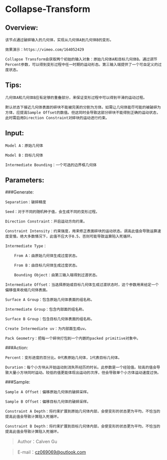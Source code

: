 # Collapse-Transform
Overview:
-----
    该节点通过破碎输入的几何体，实现从几何体A到几何体B的变形。

    效果演示：https://vimeo.com/164052429

    Collapse Transform会获取两个初始的输入对象：原始几何体A和目标几何体B。通过调节Percent参数，可以得到变形过程中任一时期的运动形态。第三输入端提供了一个可自定义的过度状态。

Tips:
-----

    几何体A和几何体B应有足够的重叠部分，来保证变形过程中可以得到平滑的运动过程。

    默认状态下接近几何体表面的碎块不能被完美的分割为方体。如需让几何体能尽可能的被破碎为方体，应提高Sample Offset的数值。但这同时会导致这部分碎块不能得到正确的运动状态，此时需启用Direction Constraint对碎块的运动进行约束。

Input:
-----

    Model A：原始几何体

    Model B：目标几何体

    Intermediate Bounding：一个可选的边界框几何体

Parameters:
-----

###Generate:

    Separation：破碎精度
	
    Seed：对于不同的随机种子值，会生成不同的变形过程。
	
    Direction Constraint：开启运动方向约束。
	
    Constraint Intensity：约束强度，用来修正表面碎块的运动状态。调高此值会导致运算速度变慢。绝大多数情况下，此值不应大于0.5，否则可能导致运算陷入死循环。
	
    Intermediate Type：
	
        From A：由原始几何体生成过度状态。
		
        From B：由目标几何体生成过度状态。
		
        Bounding Object：由第三输入端得到过渡状态。
		
    Intermediate Offset：当选择原始或目标几何体生成过渡状态时，这个参数用来给定一个偏移值来收缩几何体表面。
	
    Surface A Group：包含原始几何体表面的组名称。
	
    Intermediate Group：包含内部面的组名称。
	
    Surface B Group：包含目标几何体表面的组名称。
    
    Create Intermediate uv：为内部面生成uv。

    Pack Geometry：把每一个碎块打包到一个内嵌的packed primitive对象中。

###Action:

    Percent：变形进度的百分比。0代表原始几何体，1代表目标几何体。
	
    Duration：每个小方块从开始运动到消失所经历的时长。此参数是一个经验值。较高的值会导致大量小方块同时运动。较低的值更能体现出运动的次序，但会导致单个小方体运动速度过快。
	
###Sample:

    Sample A Offset：偏移原始几何体的破碎采样。
	
    Sample B Offset：偏移目标几何体的破碎采样。
	
    Constraint A Depth：将约束扩展到原始几何体内部，会使变形的状态更为平均，不恰当的提高此值会导致计算陷入死循环。
	
    Constraint B Depth：将约束扩展到目标几何体内部，会使变形的状态更为平均，不恰当的提高此值会导致计算陷入死循环。
	
> Author：Calven Gu

> E-mail：cz069069@outlook.com
